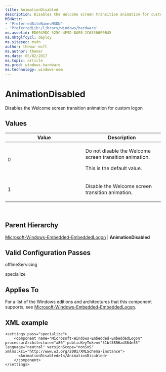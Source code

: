 ```yaml
---
title: AnimationDisabled
description: Disables the Welcome screen transition animation for custom logon.
MSHAttr:
- 'PreferredSiteName:MSDN'
- 'PreferredLib:/library/windows/hardware'
ms.assetid: ED6949DC-525C-4F9D-8AE0-2C63566F0B45
ms.mktglfcycl: deploy
ms.sitesec: msdn
author: themar-msft
ms.author: themar
ms.date: 05/02/2017
ms.topic: article
ms.prod: windows-hardware
ms.technology: windows-oem
---
```


# AnimationDisabled


Disables the Welcome screen transition animation for custom logon

## Values


<table>
<colgroup>
<col width="50%" />
<col width="50%" />
</colgroup>
<thead>
<tr class="header">
<th>Value</th>
<th>Description</th>
</tr>
</thead>
<tbody>
<tr class="odd">
<td><p>0</p></td>
<td><p>Do not disable the Welcome screen transition animation.</p>
<p>This is the default value.</p></td>
</tr>
<tr class="even">
<td><p>1</p></td>
<td><p>Disable the Welcome screen transition animation.</p></td>
</tr>
</tbody>
</table>

 

## Parent Hierarchy


[Microsoft-Windows-Embedded-EmbeddedLogon](microsoft-windows-embedded-embeddedlogon.md) | **AnimationDisabled**

## Valid Configuration Passes


offlineServicing

specialize

## Applies To


For a list of the Windows editions and architectures that this component supports, see [Microsoft-Windows-Embedded-EmbeddedLogon](microsoft-windows-embedded-embeddedlogon.md).

## XML example


```
<settings pass="specialize">
    <component name="Microsoft-Windows-Embedded-EmbeddedLogon" processorArchitecture="x86" publicKeyToken="31bf3856ad364e35" language="neutral" versionScope="nonSxS" xmlns:xsi="http://www.w3.org/2001/XMLSchema-instance">
      <AnimationDisabled>1</AnimationDisabled>
    </component>
</settings>
```

 

 






